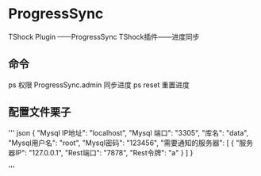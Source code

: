 # ProgressSync
TShock Plugin ——ProgressSync TShock插件——进度同步
## 命令
ps 权限 ProgressSync.admin 同步进度
ps reset 重置进度
## 配置文件栗子
''' json
{
  "Mysql IP地址": "localhost",
  "Mysql 端口": "3305",
  "库名": "data",
  "Mysql用户名": "root",
  "Mysql密码": "123456",
  "需要通知的服务器": [
    {
      "服务器IP": "127.0.0.1",
      "Rest端口": "7878",
      "Rest令牌": "a"
    }
  ]
}

'''
